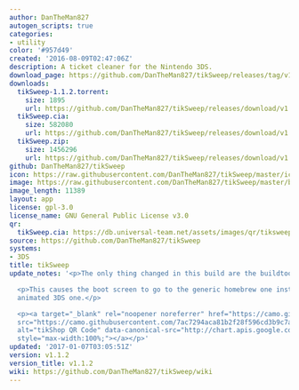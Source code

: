 ```yaml
---
author: DanTheMan827
autogen_scripts: true
categories:
- utility
color: '#957d49'
created: '2016-08-09T02:47:06Z'
description: A ticket cleaner for the Nintendo 3DS.
download_page: https://github.com/DanTheMan827/tikSweep/releases/tag/v1.1.2
downloads:
  tikSweep-1.1.2.torrent:
    size: 1895
    url: https://github.com/DanTheMan827/tikSweep/releases/download/v1.1.2/tikSweep-1.1.2.torrent
  tikSweep.cia:
    size: 582080
    url: https://github.com/DanTheMan827/tikSweep/releases/download/v1.1.2/tikSweep.cia
  tikSweep.zip:
    size: 1456296
    url: https://github.com/DanTheMan827/tikSweep/releases/download/v1.1.2/tikSweep.zip
github: DanTheMan827/tikSweep
icon: https://raw.githubusercontent.com/DanTheMan827/tikSweep/master/icon.png
image: https://raw.githubusercontent.com/DanTheMan827/tikSweep/master/banner.png
image_length: 11389
layout: app
license: gpl-3.0
license_name: GNU General Public License v3.0
qr:
  tikSweep.cia: https://db.universal-team.net/assets/images/qr/tiksweep.cia.png
source: https://github.com/DanTheMan827/tikSweep
systems:
- 3DS
title: tikSweep
update_notes: '<p>The only thing changed in this build are the buildtools.</p>

  <p>This causes the boot screen to go to the generic homebrew one instead of the
  animated 3DS one.</p>

  <p><a target="_blank" rel="noopener noreferrer" href="https://camo.githubusercontent.com/7ac7294aca81b2f28f596cd3b9c7a66a690c1d0db77d915c11e71f1f81896d46/687474703a2f2f63686172742e617069732e676f6f676c652e636f6d2f63686172743f6368743d7172266368733d323030783230302663686c3d68747470732533412f2f6769746875622e636f6d2f44616e5468654d616e3832372f74696b53776565702f72656c65617365732f646f776e6c6f61642f76312e312e322f74696b53776565702e6369612663686c643d4c25374330"><img
  src="https://camo.githubusercontent.com/7ac7294aca81b2f28f596cd3b9c7a66a690c1d0db77d915c11e71f1f81896d46/687474703a2f2f63686172742e617069732e676f6f676c652e636f6d2f63686172743f6368743d7172266368733d323030783230302663686c3d68747470732533412f2f6769746875622e636f6d2f44616e5468654d616e3832372f74696b53776565702f72656c65617365732f646f776e6c6f61642f76312e312e322f74696b53776565702e6369612663686c643d4c25374330"
  alt="tikShop QR Code" data-canonical-src="http://chart.apis.google.com/chart?cht=qr&amp;chs=200x200&amp;chl=https%3A//github.com/DanTheMan827/tikSweep/releases/download/v1.1.2/tikSweep.cia&amp;chld=L%7C0"
  style="max-width:100%;"></a></p>'
updated: '2017-01-07T03:05:51Z'
version: v1.1.2
version_title: v1.1.2
wiki: https://github.com/DanTheMan827/tikSweep/wiki
---
```

